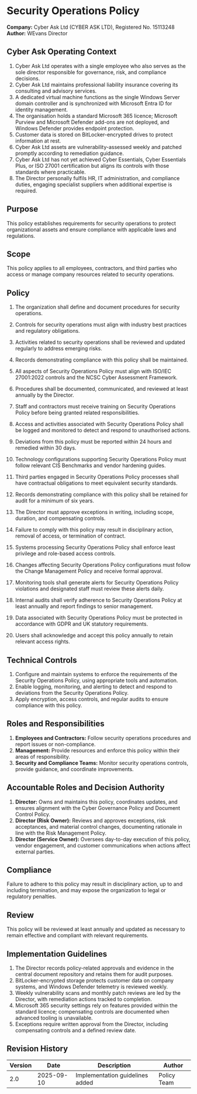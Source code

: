 # Security Operations Policy

**Company:** Cyber Ask Ltd (CYBER ASK LTD), Registered No. 15113248  
**Author:** WEvans Director

## Cyber Ask Operating Context

1. Cyber Ask Ltd operates with a single employee who also serves as the sole director responsible for governance, risk, and compliance decisions.
2. Cyber Ask Ltd maintains professional liability insurance covering its consulting and advisory services.
3. A dedicated virtual machine functions as the single Windows Server domain controller and is synchronized with Microsoft Entra ID for identity management.
4. The organisation holds a standard Microsoft 365 licence; Microsoft Purview and Microsoft Defender add-ons are not deployed, and Windows Defender provides endpoint protection.
5. Customer data is stored on BitLocker-encrypted drives to protect information at rest.
6. Cyber Ask Ltd assets are vulnerability-assessed weekly and patched promptly according to remediation guidance.
7. Cyber Ask Ltd has not yet achieved Cyber Essentials, Cyber Essentials Plus, or ISO 27001 certification but aligns its controls with those standards where practicable.
8. The Director personally fulfils HR, IT administration, and compliance duties, engaging specialist suppliers when additional expertise is required.



## Purpose

This policy establishes requirements for security operations to protect organizational assets and ensure compliance with applicable laws and regulations.

## Scope

This policy applies to all employees, contractors, and third parties who access or manage company resources related to security operations.

## Policy
1. The organization shall define and document procedures for security operations.
2. Controls for security operations must align with industry best practices and regulatory obligations.
3. Activities related to security operations shall be reviewed and updated regularly to address emerging risks.
4. Records demonstrating compliance with this policy shall be maintained.

1. All aspects of Security Operations Policy must align with ISO/IEC 27001:2022 controls and the NCSC Cyber Assessment Framework.
2. Procedures shall be documented, communicated, and reviewed at least annually by the Director.
3. Staff and contractors must receive training on Security Operations Policy before being granted related responsibilities.
4. Access and activities associated with Security Operations Policy shall be logged and monitored to detect and respond to unauthorised actions.
5. Deviations from this policy must be reported within 24 hours and remedied within 30 days.
6. Technology configurations supporting Security Operations Policy must follow relevant CIS Benchmarks and vendor hardening guides.
7. Third parties engaged in Security Operations Policy processes shall have contractual obligations to meet equivalent security standards.
8. Records demonstrating compliance with this policy shall be retained for audit for a minimum of six years.
9. The Director must approve exceptions in writing, including scope, duration, and compensating controls.
10. Failure to comply with this policy may result in disciplinary action, removal of access, or termination of contract.

1. Systems processing Security Operations Policy shall enforce least privilege and role-based access controls.
2. Changes affecting Security Operations Policy configurations must follow the Change Management Policy and receive formal approval.
3. Monitoring tools shall generate alerts for Security Operations Policy violations and designated staff must review these alerts daily.
4. Internal audits shall verify adherence to Security Operations Policy at least annually and report findings to senior management.
5. Data associated with Security Operations Policy must be protected in accordance with GDPR and UK statutory requirements.
6. Users shall acknowledge and accept this policy annually to retain relevant access rights.

## Technical Controls

1. Configure and maintain systems to enforce the requirements of the Security Operations Policy, using appropriate tools and automation.
2. Enable logging, monitoring, and alerting to detect and respond to deviations from the Security Operations Policy.
3. Apply encryption, access controls, and regular audits to ensure compliance with this policy.

## Roles and Responsibilities

1. **Employees and Contractors:** Follow security operations procedures and report issues or non-compliance.
2. **Management:** Provide resources and enforce this policy within their areas of responsibility.
3. **Security and Compliance Teams:** Monitor security operations controls, provide guidance, and coordinate improvements.

## Accountable Roles and Decision Authority

1. **Director:** Owns and maintains this policy, coordinates updates, and ensures alignment with the Cyber Governance Policy and Document Control Policy.
2. **Director (Risk Owner):** Reviews and approves exceptions, risk acceptances, and material control changes, documenting rationale in line with the Risk Management Policy.
3. **Director (Service Owner):** Oversees day-to-day execution of this policy, vendor engagement, and customer communications when actions affect external parties.


## Compliance

Failure to adhere to this policy may result in disciplinary action, up to and including termination, and may expose the organization to legal or regulatory penalties.

## Review

This policy will be reviewed at least annually and updated as necessary to remain effective and compliant with relevant requirements.

## Implementation Guidelines
1. The Director records policy-related approvals and evidence in the central document repository and retains them for audit purposes.
2. BitLocker-encrypted storage protects customer data on company systems, and Windows Defender telemetry is reviewed weekly.
3. Weekly vulnerability scans and monthly patch reviews are led by the Director, with remediation actions tracked to completion.
4. Microsoft 365 security settings rely on features provided within the standard licence; compensating controls are documented when advanced tooling is unavailable.
5. Exceptions require written approval from the Director, including compensating controls and a defined review date.


## Revision History

| Version | Date | Description | Author |
| ------- | ---------- | ----------------------- | ------ |
| 2.0     | 2025-09-10 | Implementation guidelines added | Policy Team |
